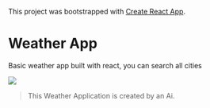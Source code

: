 This project was bootstrapped with [Create React App](https://github.com/facebook/create-react-app).

# Weather App
Basic weather app built with react, you can search all cities

![](screenshot.png)

> This Weather Application is created by an Ai.
